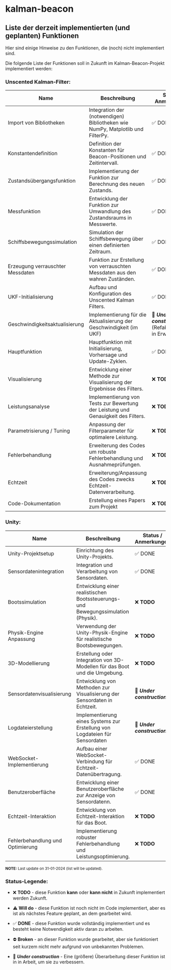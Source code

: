 # kalman-beacon

## Liste der derzeit implementierten (und geplanten) Funktionen

Hier sind einige Hinweise zu den Funktionen, die (noch) nicht implementiert sind.

Die folgende Liste der Funktionen soll in Zukunft im Kalman-Beacon-Projekt implementiert werden:

### Unscented Kalman-Filter:

| Name | Beschreibung | Status / Anmerkungen |
| --- | --- | --- |
| Import von Bibliotheken | Integration der (notwendigen) Bibliotheken wie NumPy, Matplotlib und FilterPy. | ✅ DONE |
| Konstantendefinition | Definition der Konstanten für Beacon-Positionen und Zeitintervall. | ✅ DONE |
| Zustandsübergangsfunktion | Implementierung der Funktion zur Berechnung des neuen Zustands. | ✅ DONE |
| Messfunktion | Entwicklung der Funktion zur Umwandlung des Zustandsraums in Messwerte. | ✅ DONE |
| Schiffsbewegungssimulation | Simulation der Schiffsbewegung über einen definierten Zeitraum. | ✅ DONE |
| Erzeugung verrauschter Messdaten | Funktion zur Erstellung von verrauschten Messdaten aus den wahren Zuständen. | ✅ DONE |
| UKF-Initialisierung | Aufbau und Konfiguration des Unscented Kalman Filters. | ✅ DONE |
| Geschwindigkeitsaktualisierung | Implementierung für die Aktualisierung der Geschwindigkeit (im UKF) | 🚧️ ***Under construction***  (Refaktorisierung in Erwägung) |
| Hauptfunktion | Hauptfunktion mit Initialisierung, Vorhersage und Update-Zyklen. | ✅ DONE |
| Visualisierung | Entwicklung einer Methode zur Visualisierung der Ergebnisse des Filters. | ❌ **TODO** |
| Leistungsanalyse | Implementierung von Tests zur Bewertung der Leistung und Genauigkeit des Filters. | ❌ **TODO** |
| Parametrisierung / Tuning | Anpassung der Filterparameter für optimalere Leistung. | ❌ **TODO** |
| Fehlerbehandlung | Erweiterung des Codes um robuste Fehlerbehandlung und Ausnahmeprüfungen. | ❌ **TODO** |
| Echtzeit | Erweiterung/Anpassung des Codes zwecks Echtzeit-Datenverarbeitung. | ❌ **TODO** |
| Code-Dokumentation | Erstellung eines Papers zum Projekt | ❌ **TODO** |

### Unity:

| Name | Beschreibung | Status / Anmerkungen |
| --- | --- | --- |
| Unity-Projektsetup | Einrichtung des Unity-Projekts. | ✅ DONE |
| Sensordatenintegration | Integration und Verarbeitung von Sensordaten. | ✅ DONE |
| Bootssimulation | Entwicklung einer realistischen Bootssteuerungs- und Bewegungssimulation (Physik). | ❌ **TODO** |
| Physik-Engine Anpassung | Verwendung der Unity-Physik-Engine für realistische Bootsbewegungen. | ❌ **TODO** |
| 3D-Modellierung | Erstellung oder Integration von 3D-Modellen für das Boot und die Umgebung. | ❌ **TODO** |
| Sensordatenvisualisierung | Entwicklung von Methoden zur Visualisierung der Sensordaten in Echtzeit. | 🚧️ ***Under construction*** |
| Logdateierstellung | Implementierung eines Systems zur Erstellung von Logdateien für Sensordaten | 🚧️ ***Under construction*** |
| WebSocket-Implementierung | Aufbau einer WebSocket-Verbindung für Echtzeit-Datenübertragung. | ✅ DONE |
| Benutzeroberfläche | Entwicklung einer Benutzeroberfläche zur Anzeige von Sensordatenn. | ✅ DONE |
| Echtzeit-Interaktion | Entwicklung von Echtzeit-Interaktion für das Boot. | ❌ **TODO** |
| Fehlerbehandlung und Optimierung | Implementierung robuster Fehlerbehandlung und Leistungsoptimierung. | ❌ **TODO** |

<sub> **NOTE:** Last update on 31-01-2024 (list will be updated). </sub>

### Status-Legende:
 
 - ❌️ **TODO** - diese Funktion **kann** oder **kann nicht** in Zukunft implementiert werden
   Zukunft. 

- ⚠️ **Will do** - diese Funktion ist noch nicht im Code implementiert, aber
   es ist als nächstes Feature geplant, an dem gearbeitet wird.

 - ✅️ **DONE** - diese Funktion wurde vollständig implementiert und es besteht keine Notwendigkeit
   aktiv daran zu arbeiten.
 
 - ⛔️ **Broken** - an dieser Funktion wurde gearbeitet, aber sie funktioniert seit kurzem nicht mehr
   aufgrund von unbekannten Problemen.

 - 🚧️ ***Under construction*** - Eine (größere) Überarbeitung dieser Funktion ist in
   in Arbeit, um sie zu verbessern.
